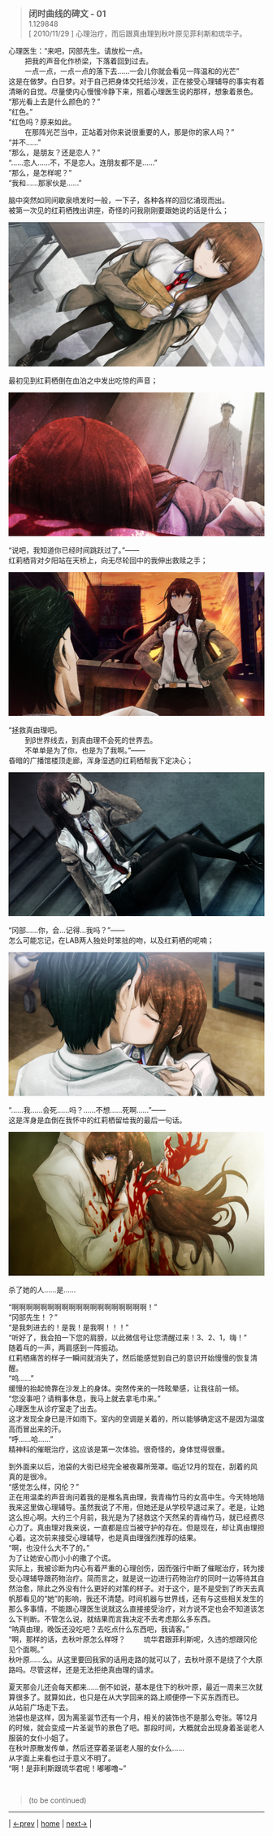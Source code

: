 > <big> **闭时曲线的碑文 - 01** </big>  
> 1.129848  
> [ 2010/11/29 ] 心理治疗，而后跟真由理到秋叶原见菲利斯和琉华子。

心理医生：“来吧，冈部先生。请放松一点。  
&emsp;&emsp; 把我的声音化作桥梁，下落着回到过去。  
&emsp;&emsp; 一点一点，一点一点的落下去……一会儿你就会看见一阵温和的光芒”  
这是在做梦。白日梦。对于自己把身体交托给沙发，正在接受心理辅导的事实有着清晰的自觉。尽量使内心慢慢冷静下来，照着心理医生说的那样，想象着景色。  
“那光看上去是什么颜色的？”  
“红色。”  
“红色吗？原来如此。  
&emsp;&emsp; 在那阵光芒当中，正站着对你来说很重要的人，那是你的家人吗？”  
“并不……”  
“那么，是朋友？还是恋人？”  
“……恋人……不，不是恋人。连朋友都不是……”    
“那么，是怎样呢？”  
“我和……那家伙是……”  

脑中突然如同间歇泉喷发时一般，一下子，各种各样的回忆涌现而出。  
被第一次见的红莉栖拽出讲座，奇怪的问我刚刚要跟她说的话是什么；  

![](../pics/011.png)  

最初见到红莉栖倒在血泊之中发出吃惊的声音；  

![](../pics/012.png)

“说吧，我知道你已经时间跳跃过了。”——  
红莉栖背对夕阳站在天桥上，向无尽轮回中的我伸出救赎之手；  

![](../pics/013.png)

“拯救真由理吧。  
&emsp;&emsp; 到β世界线去，到真由理不会死的世界去。  
&emsp;&emsp; 不单单是为了你，也是为了我啊。”——  
昏暗的广播馆楼顶走廊，浑身湿透的红莉栖帮我下定决心；  

![](../pics/014.png)

“冈部……你，会…记得…我吗？”——  
怎么可能忘记，在LAB两人独处时笨拙的吻，以及红莉栖的呢喃；  

![](../pics/015.png)

“……我……会死……吗？……不想……死啊……”——  
这是浑身是血倒在我怀中的红莉栖留给我的最后一句话。  

![](../pics/016.png)

杀了她的人……是……  

“啊啊啊啊啊啊啊啊啊啊啊啊啊啊啊啊啊啊啊！”  
“冈部先生！？”  
“是我刺进去的！是我！是我啊！！！”  
“听好了，我会拍一下您的肩膀，以此微信号让您清醒过来！3、2、1，嗨！”  
随着乓的一声，两肩感到一阵振动。  
红莉栖痛苦的样子一瞬间就消失了，然后能感觉到自己的意识开始慢慢的恢复清醒。  
“呜……”  
缓慢的抬起倚靠在沙发上的身体。突然传来的一阵眩晕感，让我往前一倾。  
“您没事吧？请稍事休息，我马上就去拿毛巾来。”  
心理医生从诊疗室走了出去。  
这才发现全身已是汗如雨下。室内的空调是关着的，所以能够确定这不是因为温度高而冒出来的汗。  
“呼……哈……”  
精神科的催眠治疗，这应该是第一次体验。很奇怪的，身体觉得很重。  

到外面来以后，池袋的大街已经完全被夜幕所笼罩。临近12月的现在，刮着的风真的是很冷。  
“感觉怎么样，冈伦？”  
正在用温柔的声音询问着我的是椎名真由理，我青梅竹马的女高中生。今天特地陪我来这里做心理辅导。虽然我说了不用，但她还是从学校早退过来了。老是，让她这么担心啊。大约三个月前，我光是为了拯救这个天然呆的青梅竹马，就已经费尽心力了。真由理对我来说，一直都是应当被守护的存在。但是现在，却让真由理担心着。这次前来接受心理辅导，也是真由理强烈推荐的结果。  
“啊，也没什么大不了的。”  
为了让她安心而小小的撒了个谎。  
实际上，我被诊断为内心有着严重的心理创伤，因而强行中断了催眠治疗，转为接受心理辅导跟药物治疗。简而言之，就是说一边进行药物治疗的同时一边等待其自然治愈，除此之外没有什么更好的对策的样子。对于这个，是不是受到了昨天去真帆那看见的“她”的影响，我还不清楚。时间机器与世界线，还有与这些相关发生的那么多事情，不能跟心理医生说就这么直接接受治疗，对方说不定也会不知道该怎么下判断。不管怎么说，就结果而言我决定不去考虑那么多东西。  
“呐真由理，晚饭还没吃吧？去吃点什么东西吧，我请客。”  
“啊，那样的话，去秋叶原怎么样呀？
&emsp;&emsp; 琉华君跟菲利斯呢，久违的想跟冈伦见个面啊。”  
秋叶原……么。从这里要回我家的话用走路的就可以了，去秋叶原不是绕了个大原路吗。尽管这样，还是无法拒绝真由理的请求。  

夏天那会儿还会每天都来……倒不如说，基本是住下的秋叶原，最近一周来三次就算很多了。就算如此，也只是在从大学回来的路上顺便停一下买东西而已。  
从站前广场走下去。  
池袋也是这样，因为离圣诞节还有一个月，相关的装饰也不是那么夸张。等12月的时候，就会变成一片圣诞节的景色了吧。那段时间，大概就会出现身着圣诞老人服装的女仆小姐了。  
在秋叶原散发传单，然后还穿着圣诞老人服的女仆么……  
从字面上来看也过于意义不明了。  
“啊！是菲利斯跟琉华君呢！嘟嘟噜~”  


<br/>  

> (to be continued)
---

| [←prev](./0005) | [home](../../) | [next→](./0007) |  

